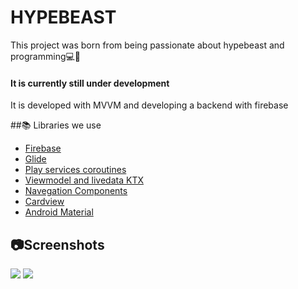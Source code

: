# HYPEBEAST
This project was born from being passionate about hypebeast and programming💻👟
#### It is currently still under development
It is developed with MVVM and developing a backend with firebase


##📚 Libraries we use
- [Firebase](https://firebase.google.com/?hl=es "Firebase")
- [Glide](https://github.com/bumptech/glide "Glide")
- [Play services coroutines](https://github.com/Kotlin/kotlinx.coroutines "Play services coroutines")
- [Viewmodel and livedata KTX](https://developer.android.com/kotlin/ktx "Viewmodel and livedata KTX")
- [Navegation Components](https://developer.android.com/guide/navigation/navigation-getting-started "Navegation Components")
- [Cardview](https://developer.android.com/guide/topics/ui/layout/cardview?hl=es-419 "Cardview")
- [Android Material](https://material.io/develop/android/docs/getting-started "Android Material")

## 📷Screenshots
![](https://postimg.cc/9rfvtKjz)
![](https://postimg.cc/phxS91ZWf)
